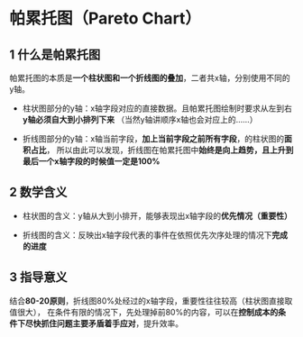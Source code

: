 # 帕累托图（Pareto Chart）

## 1 什么是帕累托图

帕累托图的本质是**一个柱状图和一个折线图的叠加**，二者共x轴，分别使用不同的y轴。

* 柱状图部分的y轴：x轴字段对应的直接数据。且帕累托图绘制时要求从左到右**y轴必须自大到小排列下来**
  （当然y轴讲顺序x轴也会对应上的......）
  
* 折线图部分的y轴：x轴当前字段，**加上当前字段之前所有字段**，的柱状图的**面积占比**，
  所以由此可以发现，折线图在帕累托图中**始终是向上趋势，且上升到最后一个x轴字段的时候值一定是100%**
  
## 2 数学含义

* 柱状图的含义：y轴从大到小排开，能够表现出x轴字段的**优先情况（重要性）**

* 折线图的含义：反映出x轴字段代表的事件在依照优先次序处理的情况下**完成的进度**

## 3 指导意义

结合**80-20原则**，折线图80%处经过的x轴字段，重要性往往较高（柱状图直接取值很大），
在条件有限的情况下，先处理掉前80%的内容，可以在**控制成本的条件下尽快抓住问题主要矛盾着手应对**，提升效率。